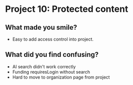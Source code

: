 # Project 10: Protected content
## What made you smile?
- Easy to add access control into project.

## What did you find confusing?
  * AI search didn't work correctly
  * Funding requiresLogin without search
  * Hard to move to organization page from project